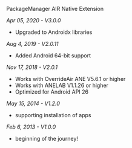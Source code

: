 PackageManager AIR Native Extension

*Apr 05, 2020 - V3.0.0*
* Upgraded to Androidx libraries

*Aug 4, 2019 - V2.0.11*
* Added Android 64-bit support

*Nov 17, 2018 - V2.0.1*
* Works with OverrideAir ANE V5.6.1 or higher
* Works with ANELAB V1.1.26 or higher
* Optimized for Android API 26

*May 15, 2014 - V1.2.0*
* supporting installation of apps 

*Feb 6, 2013 - V1.0.0*
* beginning of the journey!